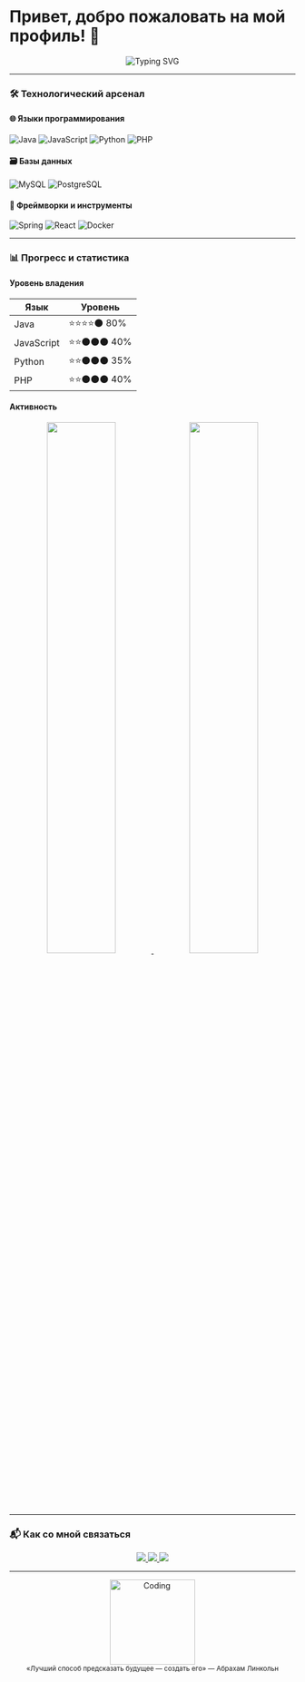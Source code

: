 # Привет, добро пожаловать на мой профиль! 👋

<div align="center">
  <img src="https://readme-typing-svg.demolab.com?font=Fira+Code&weight=600&size=24&duration=4000&pause=1000&color=38BDF8&width=435&lines=Full+Stack+Developer;Java+%7C+Python+%7C+JS+%7C+PHP;Open+Source+Enthusiast" alt="Typing SVG" />
</div>

---

### 🛠️ Технологический арсенал

#### 🌐 Языки программирования
<div align="left">
  <img src="https://img.shields.io/badge/Java-ED8B00?style=for-the-badge&logo=openjdk&logoColor=white" alt="Java"/>
  <img src="https://img.shields.io/badge/JavaScript-F7DF1E?style=for-the-badge&logo=javascript&logoColor=black" alt="JavaScript"/>
  <img src="https://img.shields.io/badge/Python-3776AB?style=for-the-badge&logo=python&logoColor=white" alt="Python"/>
  <img src="https://img.shields.io/badge/PHP-777BB4?style=for-the-badge&logo=php&logoColor=white" alt="PHP"/>
</div>

#### 🗃️ Базы данных
<div align="left">
  <img src="https://img.shields.io/badge/MySQL-4479A1?style=for-the-badge&logo=mysql&logoColor=white" alt="MySQL"/>
  <img src="https://img.shields.io/badge/PostgreSQL-4169E1?style=for-the-badge&logo=postgresql&logoColor=white" alt="PostgreSQL"/>
</div>

#### 🧰 Фреймворки и инструменты
<div align="left">
  <img src="https://img.shields.io/badge/Spring-6DB33F?style=for-the-badge&logo=spring&logoColor=white" alt="Spring"/>
  <img src="https://img.shields.io/badge/React-61DAFB?style=for-the-badge&logo=react&logoColor=black" alt="React"/>
  <img src="https://img.shields.io/badge/Docker-2496ED?style=for-the-badge&logo=docker&logoColor=white" alt="Docker"/>
</div>

---

### 📊 Прогресс и статистика

#### Уровень владения
| Язык        | Уровень          |
|-------------|------------------|
| Java        | ⭐⭐⭐⭐⚫ 80%   |
| JavaScript  | ⭐⭐⚫⚫⚫ 40%  |
| Python      | ⭐⭐⚫⚫⚫ 35%  |
| PHP         | ⭐⭐⚫⚫⚫ 40%  |

#### Активность
<div align="center">
  <a href="https://git.io/streak-stats">
    <img width="49%" src="http://github-readme-streak-stats.herokuapp.com?user=benqxc&theme=aura&border_radius=8&date_format=j%20M%5B%20Y%5D"/>
  </a>
  <a href="https://github.com/anuraghazra/github-readme-stats">
    <img width="49%" src="https://github-readme-stats.vercel.app/api/top-langs/?username=benqxc&layout=compact&theme=aura&hide_border=true"/>
  </a>
</div>

---

### 📬 Как со мной связаться

<div align="center">
  <a href="https://t.me/benqxc" target="_blank">
    <img src="https://img.shields.io/badge/Telegram-26A5E4?style=for-the-badge&logo=telegram&logoColor=white"/>
  </a>
  <a href="https://discordapp.com/users/642377537598521344" target="_blank">
    <img src="https://img.shields.io/badge/Discord-7289DA?style=for-the-badge&logo=discord&logoColor=white"/>
  </a>
  <a href="mailto:0benqxc0@gmail.com" target="_blank">
    <img src="https://img.shields.io/badge/Gmail-D14836?style=for-the-badge&logo=gmail&logoColor=white"/>
  </a>
</div>

---

<div align="center">
  <img height="150" src="https://media2.giphy.com/media/v1.Y2lkPTc5MGI3NjExdWk0MWpsYTdkazY2dDNqajZncGF4ZmdzZ3lwbGFxc3RneXZseG8zNCZlcD12MV9pbnRlcm5hbF9naWZfYnlfaWQmY3Q9Zw/3o7buh8WbaZLupolXi/giphy.gif" alt="Coding"/>
  <br/>
  <sub>«Лучший способ предсказать будущее — создать его» — Абрахам Линкольн</sub>
</div>
